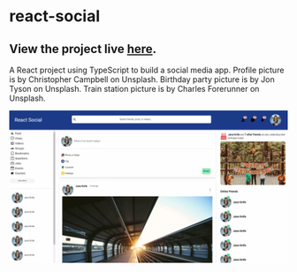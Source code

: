 # react-social

## View the project live [here](https://react-social-v1.netlify.app/).

A React project using TypeScript to build a social media app. Profile picture is by Christopher Campbell on Unsplash.
Birthday party picture is by Jon Tyson on Unsplash. Train station picture is by Charles Forerunner on Unsplash.

![react social site image](project-screenshot.webp)
